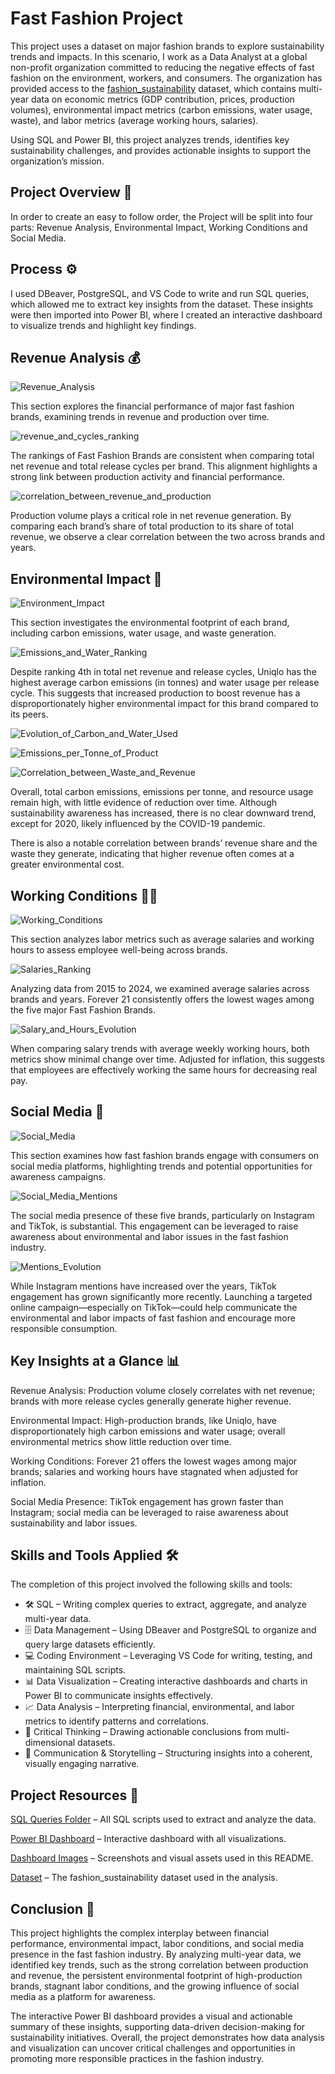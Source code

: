 # Fast Fashion Project 

This project uses a dataset on major fashion brands to explore sustainability trends and impacts. In this scenario, I work as a Data Analyst at a global non-profit organization committed to reducing the negative effects of fast fashion on the environment, workers, and consumers. The organization has provided access to the [fashion_sustainability](true_cost_fast_fashion.csv) dataset, which contains multi-year data on economic metrics (GDP contribution, prices, production volumes), environmental impact metrics (carbon emissions, water usage, waste), and labor metrics (average working hours, salaries).

Using SQL and Power BI, this project analyzes trends, identifies key sustainability challenges, and provides actionable insights to support the organization’s mission.

## Project Overview 📖

In order to create an easy to follow order, the Project will be split into four parts: Revenue Analysis, Environmental Impact, Working Conditions and Social Media.


## Process ⚙️

I used DBeaver, PostgreSQL, and VS Code to write and run SQL queries, which allowed me to extract key insights from the dataset. These insights were then imported into Power BI, where I created an interactive dashboard to visualize trends and highlight key findings.

## Revenue Analysis 💰

![Revenue_Analysis](revenue_analysis.png)

This section explores the financial performance of major fast fashion brands, examining trends in revenue and production over time.

![revenue_and_cycles_ranking](revenue_and_cycles_ranking.png)

The rankings of Fast Fashion Brands are consistent when comparing total net revenue and total release cycles per brand.
This alignment highlights a strong link between production activity and financial performance.

![correlation_between_revenue_and_production](correlation_between_revenue_and_production.png)

Production volume plays a critical role in net revenue generation.
By comparing each brand’s share of total production to its share of total revenue, we observe a clear correlation between the two across brands and years.

## Environmental Impact 🌱

![Environment_Impact](environment_impact.png)

This section investigates the environmental footprint of each brand, including carbon emissions, water usage, and waste generation.

![Emissions_and_Water_Ranking](emissions_and_water_ranking.png)

Despite ranking 4th in total net revenue and release cycles, Uniqlo has the highest average carbon emissions (in tonnes) and water usage per release cycle.
This suggests that increased production to boost revenue has a disproportionately higher environmental impact for this brand compared to its peers.

![Evolution_of_Carbon_and_Water_Used](evolution_of_carbon_and_water_used.png)

![Emissions_per_Tonne_of_Product](emissions_per_tonne_of_product.png)

![Correlation_between_Waste_and_Revenue](correlation_between_waste_and_revenue.png)

Overall, total carbon emissions, emissions per tonne, and resource usage remain high, with little evidence of reduction over time.
Although sustainability awareness has increased, there is no clear downward trend, except for 2020, likely influenced by the COVID-19 pandemic.

There is also a notable correlation between brands’ revenue share and the waste they generate, indicating that higher revenue often comes at a greater environmental cost.

## Working Conditions 👷‍♂️

![Working_Conditions](working_conditions.png)

This section analyzes labor metrics such as average salaries and working hours to assess employee well-being across brands.

![Salaries_Ranking](salaries_ranking.png)

Analyzing data from 2015 to 2024, we examined average salaries across brands and years.
Forever 21 consistently offers the lowest wages among the five major Fast Fashion Brands.

![Salary_and_Hours_Evolution](salary_and_hours_evolution.png)

When comparing salary trends with average weekly working hours, both metrics show minimal change over time.
Adjusted for inflation, this suggests that employees are effectively working the same hours for decreasing real pay.

## Social Media 📱

![Social_Media](social_media.png)

This section examines how fast fashion brands engage with consumers on social media platforms, highlighting trends and potential opportunities for awareness campaigns.


![Social_Media_Mentions](social_media_mentions.png)

The social media presence of these five brands, particularly on Instagram and TikTok, is substantial.
This engagement can be leveraged to raise awareness about environmental and labor issues in the fast fashion industry.

![Mentions_Evolution](mentions_evolution.png)

While Instagram mentions have increased over the years, TikTok engagement has grown significantly more recently.
Launching a targeted online campaign—especially on TikTok—could help communicate the environmental and labor impacts of fast fashion and encourage more responsible consumption.

## Key Insights at a Glance 📊

Revenue Analysis: Production volume closely correlates with net revenue; brands with more release cycles generally generate higher revenue.

Environmental Impact: High-production brands, like Uniqlo, have disproportionately high carbon emissions and water usage; overall environmental metrics show little reduction over time.

Working Conditions: Forever 21 offers the lowest wages among major brands; salaries and working hours have stagnated when adjusted for inflation.

Social Media Presence: TikTok engagement has grown faster than Instagram; social media can be leveraged to raise awareness about sustainability and labor issues.


## Skills and Tools Applied 🛠

The completion of this project involved the following skills and tools:

- 🛠 SQL – Writing complex queries to extract, aggregate, and analyze multi-year data.
- 🗄 Data Management – Using DBeaver and PostgreSQL to organize and query large datasets efficiently.
- 💻 Coding Environment – Leveraging VS Code for writing, testing, and maintaining SQL scripts.
- 📊 Data Visualization – Creating interactive dashboards and charts in Power BI to communicate insights effectively.
- 📈 Data Analysis – Interpreting financial, environmental, and labor metrics to identify patterns and correlations.
- 🧠 Critical Thinking – Drawing actionable conclusions from multi-dimensional datasets.
- 📝 Communication & Storytelling – Structuring insights into a coherent, visually engaging narrative.

## Project Resources 🔗

[SQL Queries Folder](sql)
 – All SQL scripts used to extract and analyze the data.

[Power BI Dashboard](DASHBOARD.pbix)
 – Interactive dashboard with all visualizations.

[Dashboard Images](IMAGES)
 – Screenshots and visual assets used in this README.

[Dataset](true_cost_fast_fashion.csv)
 – The fashion_sustainability dataset used in the analysis.


## Conclusion 🏁

This project highlights the complex interplay between financial performance, environmental impact, labor conditions, and social media presence in the fast fashion industry. By analyzing multi-year data, we identified key trends, such as the strong correlation between production and revenue, the persistent environmental footprint of high-production brands, stagnant labor conditions, and the growing influence of social media as a platform for awareness.

The interactive Power BI dashboard provides a visual and actionable summary of these insights, supporting data-driven decision-making for sustainability initiatives. Overall, the project demonstrates how data analysis and visualization can uncover critical challenges and opportunities in promoting more responsible practices in the fashion industry.

